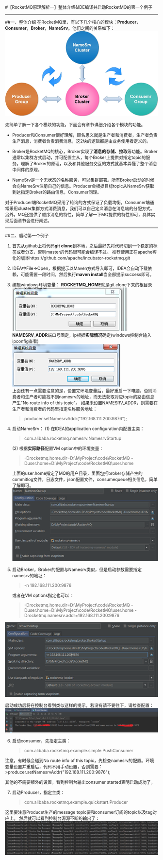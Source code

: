 #【RocketMQ原理解析一】整体介绍&IDE编译并启动RocketMQ的第一个例子

------

##一、整体介绍
在RocketMQ里，有以下几个核心的模块：**Producer**，**Consumer**，**Broker**，**NameSrv**。他们之间的关系如下：
![arch](arch.jpg)<br>

先简单了解一下各个模块的功能，下面会有章节详细介绍各个模块的功能。

 - Producer和Consumer很好理解，顾名思义就是生产者和消费者，生产者负责生产消息，消费者负责消费消息，这2块的逻辑都是由业务使用者定义的。

 - Broker是RocketMQ的核心，Broker实现了**消息的存储、拉取**等功能。Broker通常以集群方式启动，并可配置主从，每个Broker上提供对指定topic的服务。理解了Broker的原理，以及和其他服务交互的方式就基本弄懂了整个消息中间件的原理。

 - NameSrv是一个无状态的名称服务，可以集群部署。所有Broker启动的时候会向NameSrv注册自己的信息。Producer会根据目标topic从NameSrv获取到达指定Broker的路由信息，Consumer同理。

对于Producer端RocketMQ采用了轮询的方式保证了负载均衡，Consumer端通常采用cluster集群方式消费消息，我们可以自己定义消息在消息端的分配方式。另外，MQ还提供了顺序消息的特性，简单了解一下MQ提供的特性即可，具体实现后面章节会进行阐述。

------
##二、启动第一个例子
 1. 首先从github上将代码**git clone**到本地，之后最好先将代码切到一个稳定的标签或者分支，否则master的代码很可能会编译不过。
	 推荐使用正在apache孵化的版本https://github.com/apache/incubator-rocketmq.git
 
 2. IDEA中File->Open，根据提示以Maven方式导入即可，IDEA会自动下载依赖，可能需要一段时间，然后执行**maven install**当全部提示success即可。
 
 3. 编辑windows环境变量：
 **ROCKETMQ_HOME**就是git clone下来的根目录
![env](env.png)<br>
**NAMESRV_ADDR**端口号固定，ip根据**实际情况**确定(windows控制台输入ipconfig查看)<br>
![env2](env2.png)<br>
上面还有一点需要注意的是，设置完环境变量后，最好重启一下电脑，否则消费者和生产者可能找不到namesrv的地址，而无法获取对应topic的路由信息产生"No route info of this topic"。
如果未设置NAMESRV_ADDR，则需要在生产者和消费者的代码里指定名称服务地址：
     >producer.setNamesrvAddr("192.168.111.200:9876");

 4. 启动NameSrv：
	 (1) 在IDEA的application configuration内配置主类：
     >com.alibaba.rocketmq.namesrv.NamesrvStartup
     
     (2) 根据**实际路径**配置VM option中的环境变量：
     >-Drocketmq.home.dir=D:\MyProject\code\RocketMQ
	    -Duser.home=D:\MyProject\code\RocketMQ\user.home

	上面的user.home指定了MQ的用户目录，里面包括broker存储产生的commitlog文件，日志文件，json配置文件，consumequeue相关信息，简单了解即可。
	![namesrvconfig](namesrvconfig.png)<br>

 5. 启动Broker，Broker的配置与Namesrv类似，但是启动参数需要指定namesrv的地址：
     >-n 192.168.111.200:9876
     
	 或者在VM options指定也可以：
	 >-Drocketmq.home.dir=D:\MyProject\code\RocketMQ
-Duser.home=D:\MyProject\code\RocketMQ\user.home
-Drocketmq.namesrv.addr=192.168.111.200:9876

 ![brokerconfig.png](brokerconfig.png)<br>
  
  启动成功后将在控制台看到类似这样的提示，若没有请不要往下，请检查配置：
![brokerStartup.png](brokerStartup.png)<br>

 6. 启动consumer，先指定主类：
	>com.alibaba.rocketmq.example.simple.PushConsumer

 注意，有时候会碰到No route info of this topic，先检查namesrv的配置。环境变量设置并重启后，代码不用手动设置，否则需要：
     >producer.setNamesrvAddr("192.168.111.200:9876");

 其他的不需要额外的设置。看到控制台输出consumer started表明启动成功了。

 7. 启动Producer，指定主类：
	 >com.alibaba.rocketmq.example.quickstart.Producer
	 
  这里要注意Producet生产的message topic要和consumer订阅的topic以及tag对应上。
  然后就可以看到控制台源源不断的输出了：
  ![output.png](output.png)<br>

